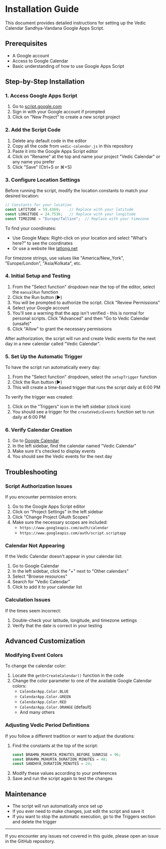 # Installation Guide

This document provides detailed instructions for setting up the Vedic Calendar Sandhya-Vandana Google Apps Script.

## Prerequisites

- A Google account
- Access to Google Calendar
- Basic understanding of how to use Google Apps Script

## Step-by-Step Installation

### 1. Access Google Apps Script

1. Go to [script.google.com](https://script.google.com/)
2. Sign in with your Google account if prompted
3. Click on "New Project" to create a new script project

### 2. Add the Script Code

1. Delete any default code in the editor
2. Copy all the code from `vedic-calendar.js` in this repository
3. Paste it into the Google Apps Script editor
4. Click on "Rename" at the top and name your project "Vedic Calendar" or any name you prefer
5. Click "Save" (Ctrl+S or ⌘+S)

### 3. Configure Location Settings

Before running the script, modify the location constants to match your desired location:

```javascript
// Constants for your location
const LATITUDE = 59.4369;    // Replace with your latitude
const LONGITUDE = 24.7536;   // Replace with your longitude
const TIMEZONE = "Europe/Tallinn";  // Replace with your timezone
```

To find your coordinates:
- Use Google Maps: Right-click on your location and select "What's here?" to see the coordinates
- Or use a website like [latlong.net](https://www.latlong.net/)

For timezone strings, use values like "America/New_York", "Europe/London", "Asia/Kolkata", etc.

### 4. Initial Setup and Testing

1. From the "Select function" dropdown near the top of the editor, select the `manualRun` function
2. Click the Run button (▶️)
3. You will be prompted to authorize the script. Click "Review Permissions"
4. Select your Google account
5. You'll see a warning that the app isn't verified - this is normal for personal scripts. Click "Advanced" and then "Go to Vedic Calendar (unsafe)"
6. Click "Allow" to grant the necessary permissions

After authorization, the script will run and create Vedic events for the next day in a new calendar called "Vedic Calendar".

### 5. Set Up the Automatic Trigger

To have the script run automatically every day:

1. From the "Select function" dropdown, select the `setupTrigger` function
2. Click the Run button (▶️)
3. This will create a time-based trigger that runs the script daily at 6:00 PM

To verify the trigger was created:
1. Click on the "Triggers" icon in the left sidebar (clock icon)
2. You should see a trigger for the `createVedicEvents` function set to run daily at 6:00 PM

### 6. Verify Calendar Creation

1. Go to [Google Calendar](https://calendar.google.com/)
2. In the left sidebar, find the calendar named "Vedic Calendar" 
3. Make sure it's checked to display events
4. You should see the Vedic events for the next day

## Troubleshooting

### Script Authorization Issues

If you encounter permission errors:
1. Go to the Google Apps Script editor
2. Click on "Project Settings" in the left sidebar
3. Click "Change Project OAuth Scopes"
4. Make sure the necessary scopes are included:
   - `https://www.googleapis.com/auth/calendar`
   - `https://www.googleapis.com/auth/script.scriptapp`

### Calendar Not Appearing

If the Vedic Calendar doesn't appear in your calendar list:
1. Go to Google Calendar
2. In the left sidebar, click the "+" next to "Other calendars"
3. Select "Browse resources" 
4. Search for "Vedic Calendar"
5. Click to add it to your calendar list

### Calculation Issues

If the times seem incorrect:
1. Double-check your latitude, longitude, and timezone settings
2. Verify that the date is correct in your testing

## Advanced Customization

### Modifying Event Colors

To change the calendar color:
1. Locate the `getOrCreateCalendar()` function in the code
2. Change the color parameter to one of the available Google Calendar colors:
   - `CalendarApp.Color.BLUE`
   - `CalendarApp.Color.GREEN`
   - `CalendarApp.Color.RED`
   - `CalendarApp.Color.ORANGE` (default)
   - And many others

### Adjusting Vedic Period Definitions

If you follow a different tradition or want to adjust the durations:
1. Find the constants at the top of the script:
   ```javascript
   const BRAHMA_MUHURTA_MINUTES_BEFORE_SUNRISE = 96;
   const BRAHMA_MUHURTA_DURATION_MINUTES = 48;
   const SANDHYA_DURATION_MINUTES = 24;
   ```
2. Modify these values according to your preferences
3. Save and run the script again to test the changes

## Maintenance

- The script will run automatically once set up
- If you ever need to make changes, just edit the script and save it
- If you want to stop the automatic execution, go to the Triggers section and delete the trigger

---

If you encounter any issues not covered in this guide, please open an issue in the GitHub repository.

